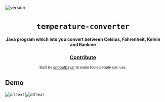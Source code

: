 ![version](https://img.shields.io/badge/version-1.2-blue)

<div align="center">
  <h1><code>temperature-converter</code></h1>

  <strong>Java program which lets you convert between Celsius, Fahrenheit, Kelvin and Rankine </strong>

<h3>
    <a href="https://github.com/unobatbayar/Temperature-Converter/pull/new/master">Contribute</a>
  </h3>

  <sub> Built by <a href="https://www.twitter.com/unobatbayar">unobatbayar</a> to make tools people can use.</sub>
</div>

## Demo
![alt text](https://github.com/unobatbayar/temperature-converter/blob/master/Images/img1.png) ![alt text](https://github.com/unobatbayar/temperature-converter/blob/master/Images/img2.png)
    
